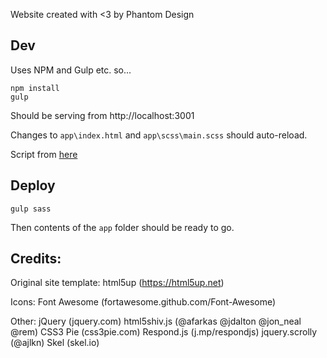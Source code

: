 Website created with <3 by Phantom Design

## Dev

Uses NPM and Gulp etc. so...

````
npm install
gulp
````

Should be serving from http://localhost:3001

Changes to `app\index.html` and `app\scss\main.scss` should auto-reload.

Script from [here](https://browsersync.io/docs/gulp)

## Deploy

````
gulp sass
````

Then contents of the `app` folder should be ready to go. 

## Credits:

Original site template:
	html5up (https://html5up.net)

Icons:
	Font Awesome (fortawesome.github.com/Font-Awesome)

Other:
	jQuery (jquery.com)
	html5shiv.js (@afarkas @jdalton @jon_neal @rem)
	CSS3 Pie (css3pie.com)
	Respond.js (j.mp/respondjs)
	jquery.scrolly (@ajlkn)
	Skel (skel.io)
